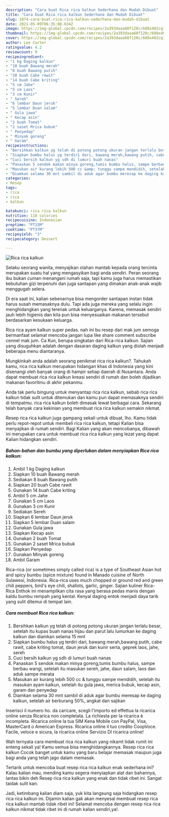 ```yaml
---
description: "Cara buat Rica rica kalkun Sederhana dan Mudah Dibuat"
title: "Cara buat Rica rica kalkun Sederhana dan Mudah Dibuat"
slug: 1074-cara-buat-rica-rica-kalkun-sederhana-dan-mudah-dibuat
date: 2021-05-09T06:35:08.634Z
image: https://img-global.cpcdn.com/recipes/2a393daaa60f120c/680x482cq70/rica-rica-kalkun-foto-resep-utama.jpg
thumbnail: https://img-global.cpcdn.com/recipes/2a393daaa60f120c/680x482cq70/rica-rica-kalkun-foto-resep-utama.jpg
cover: https://img-global.cpcdn.com/recipes/2a393daaa60f120c/680x482cq70/rica-rica-kalkun-foto-resep-utama.jpg
author: Lee Carter
ratingvalue: 4.2
reviewcount: 9
recipeingredient:
- "1 kg Daging kalkun"
- "10 buah Bawang merah"
- "8 buah Bawang putih"
- "20 buah Cabe rawit"
- "14 buah Cabe kriting"
- "5 cm Jahe"
- "5 cm Laos"
- "3 cm Kunir"
- " Sereh"
- "6 lembar Daun jeruk"
- "5 lembar Duan salam"
- " Gula jawa"
- " Kecap asin"
- "2 buah Tomat"
- "2 saset Mrica bubuk"
- " Penyedap"
- " Minyak goreng"
- " Garam"
recipeinstructions:
- "Bersihkan kalkun yg telah di potong potong ukuran jangan terlalu besar, setelah itu kupas buah nanas hijau dan parut lalu lumurkan ke daging kalkun dan diamkan selama 15 mnt"
- "Siapkan bumbu halus yg terdiri dari, bawang merah,bawang putih, cabe rawit, cabe kriting tomat, daun jeruk dan kunir serta, geprek laos, jahe, sereh"
- "Cuci bersih kalkun yg sdh di lumuri buah nanas"
- "Panaskan 5 sendok makan minya goreng,tumis bumbu halus, sampe berbau wangi, setelah itu masukan sereh, jahe, daun salam, laos dan aduk sampe merata"
- "Masukan air kurang lebih 500 cc &amp; tunggu sampe mendidih, setelah itu masukan ayam kalkun, setelah itu gula jawa, merica bubuk, kecap asin, garam dan penyedap"
- "Diamkan selama 30 mnt sambil di aduk agar bumbu meresap ke daging kalkun, setelah air berkurang 50%, angkat dan sajikan"
categories:
- Resep
tags:
- rica
- rica
- kalkun

katakunci: rica rica kalkun 
nutrition: 118 calories
recipecuisine: Indonesian
preptime: "PT15M"
cooktime: "PT37M"
recipeyield: "3"
recipecategory: Dessert

---
```



![Rica rica kalkun](https://img-global.cpcdn.com/recipes/2a393daaa60f120c/680x482cq70/rica-rica-kalkun-foto-resep-utama.jpg)

Selaku seorang wanita, menyajikan olahan mantab kepada orang tercinta merupakan suatu hal yang mengasyikan bagi anda sendiri. Peran seorang ibu bukan cuman menangani rumah saja, tapi kamu juga harus memastikan kebutuhan gizi terpenuhi dan juga santapan yang dimakan anak-anak wajib menggugah selera.

Di era  saat ini, kalian sebenarnya bisa mengorder santapan instan tidak harus susah memasaknya dulu. Tapi ada juga mereka yang selalu ingin menghidangkan yang terenak untuk keluarganya. Karena, memasak sendiri jauh lebih higienis dan kita pun bisa menyesuaikan makanan tersebut berdasarkan kesukaan keluarga. 

Rica rica ayam kalkun super pedas. nah ini bu resep dari mak jum semoga bermanfaat selamat mencoba jangan lupa like share comment subscribe cennel mak jum. Ca Kun, berupa singkatan dari Rica-rica kalkun. Sajian yang disuguhkan adalah dengan dasaran daging kalkun yang diolah menjadi beberapa menu diantaranya.

Mungkinkah anda adalah seorang penikmat rica rica kalkun?. Tahukah kamu, rica rica kalkun merupakan hidangan khas di Indonesia yang kini disenangi oleh banyak orang di hampir setiap daerah di Nusantara. Anda dapat membuat rica rica kalkun kreasi sendiri di rumah dan boleh dijadikan makanan favoritmu di akhir pekanmu.

Anda tak perlu bingung untuk menyantap rica rica kalkun, sebab rica rica kalkun tidak sulit untuk ditemukan dan kamu pun dapat memasaknya sendiri di tempatmu. rica rica kalkun boleh dimasak lewat berbagai cara. Sekarang telah banyak cara kekinian yang membuat rica rica kalkun semakin nikmat.

Resep rica rica kalkun juga gampang sekali untuk dibuat, lho. Kamu tidak perlu repot-repot untuk membeli rica rica kalkun, tetapi Kalian bisa menyajikan di rumah sendiri. Bagi Kalian yang akan mencobanya, dibawah ini merupakan cara untuk membuat rica rica kalkun yang lezat yang dapat Kalian hidangkan sendiri.

<!--inarticleads1-->

##### Bahan-bahan dan bumbu yang diperlukan dalam menyiapkan Rica rica kalkun:

1. Ambil 1 kg Daging kalkun
1. Siapkan 10 buah Bawang merah
1. Sediakan 8 buah Bawang putih
1. Siapkan 20 buah Cabe rawit
1. Gunakan 14 buah Cabe kriting
1. Ambil 5 cm Jahe
1. Gunakan 5 cm Laos
1. Gunakan 3 cm Kunir
1. Sediakan  Sereh
1. Siapkan 6 lembar Daun jeruk
1. Siapkan 5 lembar Duan salam
1. Gunakan  Gula jawa
1. Siapkan  Kecap asin
1. Gunakan 2 buah Tomat
1. Gunakan 2 saset Mrica bubuk
1. Siapkan  Penyedap
1. Gunakan  Minyak goreng
1. Ambil  Garam


Rica-rica (or sometimes simply called rica) is a type of Southeast Asian hot and spicy bumbu (spice mixture) found in Manado cuisine of North Sulawesi, Indonesia. Rica-rica uses much chopped or ground red and green chili peppers, bird&#39;s eye chili, shallots, garlic, ginger. Sajian kuliner Rica-Rica Enthok ini menampilkan cita rasa yang berasa pedas manis dengan kaldu bumbu rempah yang kental. Kenyal daging entok menjadi daya tarik yang sulit ditemui di tempat lain. 

<!--inarticleads2-->

##### Cara membuat Rica rica kalkun:

1. Bersihkan kalkun yg telah di potong potong ukuran jangan terlalu besar, setelah itu kupas buah nanas hijau dan parut lalu lumurkan ke daging kalkun dan diamkan selama 15 mnt
1. Siapkan bumbu halus yg terdiri dari, bawang merah,bawang putih, cabe rawit, cabe kriting tomat, daun jeruk dan kunir serta, geprek laos, jahe, sereh
1. Cuci bersih kalkun yg sdh di lumuri buah nanas
1. Panaskan 5 sendok makan minya goreng,tumis bumbu halus, sampe berbau wangi, setelah itu masukan sereh, jahe, daun salam, laos dan aduk sampe merata
1. Masukan air kurang lebih 500 cc &amp; tunggu sampe mendidih, setelah itu masukan ayam kalkun, setelah itu gula jawa, merica bubuk, kecap asin, garam dan penyedap
1. Diamkan selama 30 mnt sambil di aduk agar bumbu meresap ke daging kalkun, setelah air berkurang 50%, angkat dan sajikan


Inserisci il numero ho. da caricare, scegli l&#39;importo ed effettua la ricarica online senza Ricarica non completata. La richiesta per la ricarica è incompleta. Ricarica online la tua SIM Kena Mobile con PayPal, Visa, MasterCard o American Express. Ricarica online il tuo credito CoopVoce. Facile, veloce e sicura, la ricarica online Servizio DI ricarica online! 

Wah ternyata cara membuat rica rica kalkun yang nikamt tidak rumit ini enteng sekali ya! Kamu semua bisa menghidangkannya. Resep rica rica kalkun Cocok banget untuk kamu yang baru belajar memasak maupun juga bagi anda yang telah jago dalam memasak.

Tertarik untuk mencoba buat resep rica rica kalkun enak sederhana ini? Kalau kalian mau, mending kamu segera menyiapkan alat dan bahannya, lantas bikin deh Resep rica rica kalkun yang enak dan tidak ribet ini. Sangat taidak sulit kan. 

Jadi, ketimbang kalian diam saja, yuk kita langsung saja hidangkan resep rica rica kalkun ini. Dijamin kalian gak akan menyesal membuat resep rica rica kalkun mantab tidak ribet ini! Selamat mencoba dengan resep rica rica kalkun nikmat tidak ribet ini di rumah kalian sendiri,ya!.

